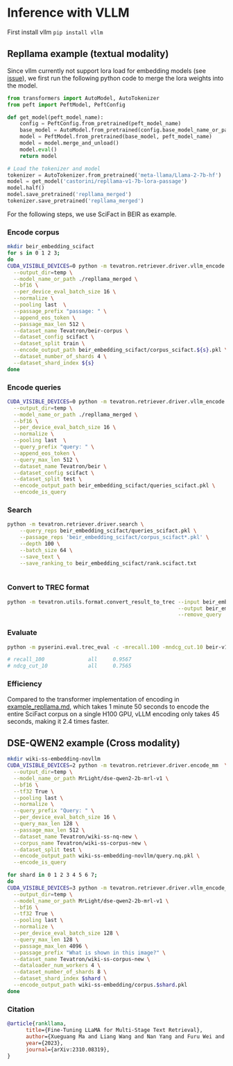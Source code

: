 # Inference with VLLM

First install vllm `pip install vllm`

## Repllama example (textual modality)
Since vllm currently not support lora load for embedding models (see [issue](https://github.com/vllm-project/vllm/issues/12808)), we first run the following python code to merge the lora weights into the model.
```python
from transformers import AutoModel, AutoTokenizer
from peft import PeftModel, PeftConfig

def get_model(peft_model_name):
    config = PeftConfig.from_pretrained(peft_model_name)
    base_model = AutoModel.from_pretrained(config.base_model_name_or_path)
    model = PeftModel.from_pretrained(base_model, peft_model_name)
    model = model.merge_and_unload()
    model.eval()
    return model

# Load the tokenizer and model
tokenizer = AutoTokenizer.from_pretrained('meta-llama/Llama-2-7b-hf')
model = get_model('castorini/repllama-v1-7b-lora-passage')
model.half()
model.save_pretrained('repllama_merged')
tokenizer.save_pretrained('repllama_merged')
```
For the following steps, we use SciFact in BEIR as example.

### Encode corpus
```bash
mkdir beir_embedding_scifact
for s in 0 1 2 3;
do
CUDA_VISIBLE_DEVICES=0 python -m tevatron.retriever.driver.vllm_encode  \
  --output_dir=temp \
  --model_name_or_path ./repllama_merged \
  --bf16 \
  --per_device_eval_batch_size 16 \
  --normalize \
  --pooling last  \
  --passage_prefix "passage: " \
  --append_eos_token \
  --passage_max_len 512 \
  --dataset_name Tevatron/beir-corpus \
  --dataset_config scifact \
  --dataset_split train \
  --encode_output_path beir_embedding_scifact/corpus_scifact.${s}.pkl \
  --dataset_number_of_shards 4 \
  --dataset_shard_index ${s}
done
```

### Encode queries

```bash
CUDA_VISIBLE_DEVICES=0 python -m tevatron.retriever.driver.vllm_encode  \
  --output_dir=temp \
  --model_name_or_path ./repllama_merged \
  --bf16 \
  --per_device_eval_batch_size 16 \
  --normalize \
  --pooling last  \
  --query_prefix "query: " \
  --append_eos_token \
  --query_max_len 512 \
  --dataset_name Tevatron/beir \
  --dataset_config scifact \
  --dataset_split test \
  --encode_output_path beir_embedding_scifact/queries_scifact.pkl \
  --encode_is_query
```

### Search
```bash
python -m tevatron.retriever.driver.search \
    --query_reps beir_embedding_scifact/queries_scifact.pkl \
    --passage_reps 'beir_embedding_scifact/corpus_scifact*.pkl' \
    --depth 100 \
    --batch_size 64 \
    --save_text \
    --save_ranking_to beir_embedding_scifact/rank.scifact.txt
    
```


### Convert to TREC format
```bash
python -m tevatron.utils.format.convert_result_to_trec --input beir_embedding_scifact/rank.scifact.txt \
                                                       --output beir_embedding_scifact/rank.scifact.trec \
                                                       --remove_query
```

### Evaluate
```bash
python -m pyserini.eval.trec_eval -c -mrecall.100 -mndcg_cut.10 beir-v1.0.0-scifact-test beir_embedding_scifact/rank.scifact.trec

# recall_100              all     0.9567
# ndcg_cut_10             all     0.7565
```

### Efficiency
Compared to the transformer implementation of encoding in [example_repllama.md](example_repllama.md), 
 which takes 1 minute 50 seconds to encode the entire SciFact corpus on a single H100 GPU, vLLM encoding only takes 45 seconds, making it 2.4 times faster.

## DSE-QWEN2 example (Cross modality)

```bash
mkdir wiki-ss-embedding-novllm
CUDA_VISIBLE_DEVICES=2 python -m tevatron.retriever.driver.encode_mm  \
  --output_dir=temp \
  --model_name_or_path MrLight/dse-qwen2-2b-mrl-v1 \
  --bf16 \
  --tf32 True \
  --pooling last \
  --normalize \
  --query_prefix "Query: " \
  --per_device_eval_batch_size 16 \
  --query_max_len 128 \
  --passage_max_len 512 \
  --dataset_name Tevatron/wiki-ss-nq-new \
  --corpus_name Tevatron/wiki-ss-corpus-new \
  --dataset_split test \
  --encode_output_path wiki-ss-embedding-novllm/query.nq.pkl \
  --encode_is_query
```

```bash
for shard in 0 1 2 3 4 5 6 7;
do
CUDA_VISIBLE_DEVICES=3 python -m tevatron.retriever.driver.vllm_encode_mm  \
  --output_dir=temp \
  --model_name_or_path MrLight/dse-qwen2-2b-mrl-v1 \
  --bf16 \
  --tf32 True \
  --pooling last \
  --normalize \
  --per_device_eval_batch_size 128 \
  --query_max_len 128 \
  --passage_max_len 4096 \
  --passage_prefix "What is shown in this image?" \
  --dataset_name Tevatron/wiki-ss-corpus-new \
  --dataloader_num_workers 4 \
  --dataset_number_of_shards 8 \
  --dataset_shard_index $shard \
  --encode_output_path wiki-ss-embedding/corpus.$shard.pkl
done

```

### Citation
```bibtex
@article{rankllama,
      title={Fine-Tuning LLaMA for Multi-Stage Text Retrieval}, 
      author={Xueguang Ma and Liang Wang and Nan Yang and Furu Wei and Jimmy Lin},
      year={2023},
      journal={arXiv:2310.08319},
}
```